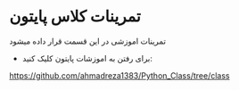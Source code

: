 # تمرینات کلاس پایتون
تمرینات اموزشی در  این قسمت قرار داده میشود

* برای رفتن به اموزشات پایتون کلیک کنید:

https://github.com/ahmadreza1383/Python_Class/tree/class


